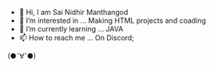 - 👋 Hi, I am Sai Nidhir Manthangod
- 👀 I’m interested in ... Making HTML projects and coading
- 🌱 I’m currently learning ... JAVA
- 📫 How to reach me ...
On Discord;
<user name= CoolGAmer2696#0075>
</username> (●ˇ∀ˇ●) 
